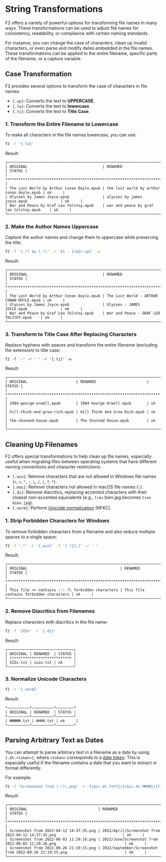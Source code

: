 # String Transformations

F2 offers a variety of powerful options for transforming file names in many
ways. These transformations can be used to adjust file names for consistency,
readability, or compliance with certain naming standards.

For instance, you can change the case of characters, clean up invalid
characters, or even parse and modify dates embedded in the file names. These
transformations can be applied to the entire filename, specific parts of the
filename, or a capture variable.

## Case Transformation

F2 provides several options to transform the case of characters in file names:

- `{.up}`: Converts the text to **UPPERCASE**.
- `{.lw}`: Converts the text to **lowercase**.
- `{.ti}`: Converts the text to **Title Case**.

### 1. Transform the Entire Filename to Lowercase

To make all characters in the file names lowercase, you can use:

```bash
f2 -r '{.lw}'
```

Result:

```text
┌────────────────────────────────────────────────────────────────────────────────────────────────┐
| ORIGINAL                                  | RENAMED                                   | STATUS |
| ********************************************************************************************** |
| The Lost World by Arthur Conan Doyle.epub | the lost world by arthur conan doyle.epub | ok     |
| Ulysses by James Joyce.epub               | ulysses by james joyce.epub               | ok     |
| War and Peace by Graf Leo Tolstoy.epub    | war and peace by graf leo tolstoy.epub    | ok     |
└────────────────────────────────────────────────────────────────────────────────────────────────┘
```

### 2. Make the Author Names Uppercase

Capture the author names and change them to uppercase while preserving the
title:

```bash
f2 -f '(.*) by (.*)' -r '$1 - {<$2>.up}' -e
```

Result:

```text
┌───────────────────────────────────────────────────────────────────────────────────────────────┐
| ORIGINAL                                  | RENAMED                                  | STATUS |
| ********************************************************************************************* |
| The Lost World by Arthur Conan Doyle.epub | The Lost World - ARTHUR CONAN DOYLE.epub | ok     |
| Ulysses by James Joyce.epub               | Ulysses - JAMES JOYCE.epub               | ok     |
| War and Peace by Graf Leo Tolstoy.epub    | War and Peace - GRAF LEO TOLSTOY.epub    | ok     |
└───────────────────────────────────────────────────────────────────────────────────────────────┘
```

### 3. Transform to Title Case After Replacing Characters

Replace hyphens with spaces and transform the entire filename (excluding the
extension) to title case:

```text
f2 -f '-' -r ' ' -r '{.ti}' -e
```

Result:

```text
┌────────────────────────────────────────────────────────────────────────┐
| ORIGINAL                      | RENAMED                       | STATUS |
| ********************************************************************** |
| 1984-george-orwell.epub       | 1984 George Orwell.epub       | ok     |
| hill-think-and-grow-rich.epub | Hill Think And Grow Rich.epub | ok     |
| the-shunned-house.epub        | The Shunned House.epub        | ok     |
└────────────────────────────────────────────────────────────────────────┘
```

## Cleaning Up Filenames

F2 offers special transformations to help clean up file names, especially useful
when migrating files between operating systems that have different naming
conventions and character restrictions:

- `{.win}`: Remove characters that are not allowed in Windows file names (`<`,
  `>`, `"`, `:`, `\`, `/`, `|`, `?`, `*`).
- `{.mac}`: Remove characters not allowed in macOS file names (`:`).
- `{.di}`: Remove diacritics, replacing accented characters with their closest
  non-accented equivalents (e.g., `très` bien.jpg becomes `tres bien.jpg`).
- `{.norm}`: Perform
  [Unicode normalization](https://github.com/ayoisaiah/f2/discussions/92)
  (NFKC).

### 1. Strip Forbidden Characters for Windows

To remove forbidden characters from a filename and also reduce multiple spaces
to a single space:

```bash
f2 -f '.*' -r '{.win}' -f '[ ]{2,}' -r ' '
```

Result:

```text
┌──────────────────────────────────────────────────────────────────────────────────────────────────────┐
| ORIGINAL                                          | RENAMED                                 | STATUS |
| **************************************************************************************************** |
| This file <> contains ::: ?\ forbidden characters | This file contains forbidden characters | ok     |
└──────────────────────────────────────────────────────────────────────────────────────────────────────┘
```

### 2. Remove Diacritics from Filenames

Replace characters with diacritics in the file name:

```bash
f2 -f 'žůžo' -r '{.di}'
```

Result:

```text
┌──────────────────────────────┐
| ORIGINAL | RENAMED  | STATUS |
| **************************** |
| žůžo.txt | zuzo.txt | ok     |
└──────────────────────────────┘
```

### 3. Normalize Unicode Characters

```bash
f2 -r '{.norm}'
```

Result:

```text
*——————————*——————————*————————*
| ORIGINAL | RENAMED  | STATUS |
*——————————*——————————*————————*
| 𝐇𝐇𝐇𝐇.txt | HHHH.txt | ok     |
*——————————*——————————*————————*
```

## Parsing Arbitrary Text as Dates

You can attempt to parse arbitrary text in a filename as a date by using
`{.dt.<token>}`, where `<token>` corresponds to a
[date token](/guide/date-variables.html#date-tokens). This is especially useful
if the filename contains a date that you want to extract or format differently.

For example:

```bash
f2 -f "Screenshot from (.*)\.png" -r '{<$1>.dt.YYYY}/{<$1>.dt.MMMM}/{f}{ext}'
```

Result:

```text
┌────────────────────────────────────────────────────────────────────────────────────────────────────────────────────────────────────┐
| ORIGINAL                                | RENAMED                                                                         | STATUS |
| ********************************************************************************************************************************** |
| Screenshot from 2022-04-12 14:37:35.png | 2022/April/Screenshot from 2022-04-12 14:37:35.png                              | ok     |
| Screenshot from 2022-06-03 11:29:16.png | 2022/June/Screenshot from 2022-06-03 11:29:16.png                               | ok     |
| Screenshot from 2022-09-26 21:19:15.png | 2022/September/Screenshot from 2022-09-26 21:19:15.png                          | ok     |
└────────────────────────────────────────────────────────────────────────────────────────────────────────────────────────────────────┘

```
